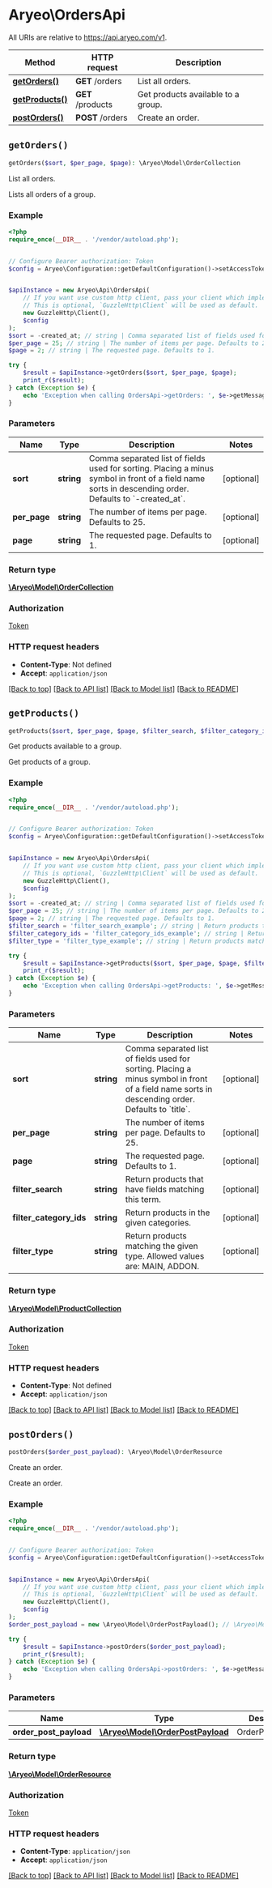 # Aryeo\OrdersApi

All URIs are relative to https://api.aryeo.com/v1.

Method | HTTP request | Description
------------- | ------------- | -------------
[**getOrders()**](OrdersApi.md#getOrders) | **GET** /orders | List all orders.
[**getProducts()**](OrdersApi.md#getProducts) | **GET** /products | Get products available to a group.
[**postOrders()**](OrdersApi.md#postOrders) | **POST** /orders | Create an order.


## `getOrders()`

```php
getOrders($sort, $per_page, $page): \Aryeo\Model\OrderCollection
```

List all orders.

Lists all orders of a group.

### Example

```php
<?php
require_once(__DIR__ . '/vendor/autoload.php');


// Configure Bearer authorization: Token
$config = Aryeo\Configuration::getDefaultConfiguration()->setAccessToken('YOUR_ACCESS_TOKEN');


$apiInstance = new Aryeo\Api\OrdersApi(
    // If you want use custom http client, pass your client which implements `GuzzleHttp\ClientInterface`.
    // This is optional, `GuzzleHttp\Client` will be used as default.
    new GuzzleHttp\Client(),
    $config
);
$sort = -created_at; // string | Comma separated list of fields used for sorting. Placing a minus symbol in front of a field name sorts in descending order. Defaults to `-created_at`.
$per_page = 25; // string | The number of items per page. Defaults to 25.
$page = 2; // string | The requested page. Defaults to 1.

try {
    $result = $apiInstance->getOrders($sort, $per_page, $page);
    print_r($result);
} catch (Exception $e) {
    echo 'Exception when calling OrdersApi->getOrders: ', $e->getMessage(), PHP_EOL;
}
```

### Parameters

Name | Type | Description  | Notes
------------- | ------------- | ------------- | -------------
 **sort** | **string**| Comma separated list of fields used for sorting. Placing a minus symbol in front of a field name sorts in descending order. Defaults to &#x60;-created_at&#x60;. | [optional]
 **per_page** | **string**| The number of items per page. Defaults to 25. | [optional]
 **page** | **string**| The requested page. Defaults to 1. | [optional]

### Return type

[**\Aryeo\Model\OrderCollection**](../Model/OrderCollection.md)

### Authorization

[Token](../../README.md#Token)

### HTTP request headers

- **Content-Type**: Not defined
- **Accept**: `application/json`

[[Back to top]](#) [[Back to API list]](../../README.md#endpoints)
[[Back to Model list]](../../README.md#models)
[[Back to README]](../../README.md)

## `getProducts()`

```php
getProducts($sort, $per_page, $page, $filter_search, $filter_category_ids, $filter_type): \Aryeo\Model\ProductCollection
```

Get products available to a group.

Get products of a group.

### Example

```php
<?php
require_once(__DIR__ . '/vendor/autoload.php');


// Configure Bearer authorization: Token
$config = Aryeo\Configuration::getDefaultConfiguration()->setAccessToken('YOUR_ACCESS_TOKEN');


$apiInstance = new Aryeo\Api\OrdersApi(
    // If you want use custom http client, pass your client which implements `GuzzleHttp\ClientInterface`.
    // This is optional, `GuzzleHttp\Client` will be used as default.
    new GuzzleHttp\Client(),
    $config
);
$sort = -created_at; // string | Comma separated list of fields used for sorting. Placing a minus symbol in front of a field name sorts in descending order. Defaults to `title`.
$per_page = 25; // string | The number of items per page. Defaults to 25.
$page = 2; // string | The requested page. Defaults to 1.
$filter_search = 'filter_search_example'; // string | Return products that have fields matching this term.
$filter_category_ids = 'filter_category_ids_example'; // string | Return products in the given categories.
$filter_type = 'filter_type_example'; // string | Return products matching the given type. Allowed values are: MAIN, ADDON.

try {
    $result = $apiInstance->getProducts($sort, $per_page, $page, $filter_search, $filter_category_ids, $filter_type);
    print_r($result);
} catch (Exception $e) {
    echo 'Exception when calling OrdersApi->getProducts: ', $e->getMessage(), PHP_EOL;
}
```

### Parameters

Name | Type | Description  | Notes
------------- | ------------- | ------------- | -------------
 **sort** | **string**| Comma separated list of fields used for sorting. Placing a minus symbol in front of a field name sorts in descending order. Defaults to &#x60;title&#x60;. | [optional]
 **per_page** | **string**| The number of items per page. Defaults to 25. | [optional]
 **page** | **string**| The requested page. Defaults to 1. | [optional]
 **filter_search** | **string**| Return products that have fields matching this term. | [optional]
 **filter_category_ids** | **string**| Return products in the given categories. | [optional]
 **filter_type** | **string**| Return products matching the given type. Allowed values are: MAIN, ADDON. | [optional]

### Return type

[**\Aryeo\Model\ProductCollection**](../Model/ProductCollection.md)

### Authorization

[Token](../../README.md#Token)

### HTTP request headers

- **Content-Type**: Not defined
- **Accept**: `application/json`

[[Back to top]](#) [[Back to API list]](../../README.md#endpoints)
[[Back to Model list]](../../README.md#models)
[[Back to README]](../../README.md)

## `postOrders()`

```php
postOrders($order_post_payload): \Aryeo\Model\OrderResource
```

Create an order.

Create an order.

### Example

```php
<?php
require_once(__DIR__ . '/vendor/autoload.php');


// Configure Bearer authorization: Token
$config = Aryeo\Configuration::getDefaultConfiguration()->setAccessToken('YOUR_ACCESS_TOKEN');


$apiInstance = new Aryeo\Api\OrdersApi(
    // If you want use custom http client, pass your client which implements `GuzzleHttp\ClientInterface`.
    // This is optional, `GuzzleHttp\Client` will be used as default.
    new GuzzleHttp\Client(),
    $config
);
$order_post_payload = new \Aryeo\Model\OrderPostPayload(); // \Aryeo\Model\OrderPostPayload | OrderPostPayload

try {
    $result = $apiInstance->postOrders($order_post_payload);
    print_r($result);
} catch (Exception $e) {
    echo 'Exception when calling OrdersApi->postOrders: ', $e->getMessage(), PHP_EOL;
}
```

### Parameters

Name | Type | Description  | Notes
------------- | ------------- | ------------- | -------------
 **order_post_payload** | [**\Aryeo\Model\OrderPostPayload**](../Model/OrderPostPayload.md)| OrderPostPayload | [optional]

### Return type

[**\Aryeo\Model\OrderResource**](../Model/OrderResource.md)

### Authorization

[Token](../../README.md#Token)

### HTTP request headers

- **Content-Type**: `application/json`
- **Accept**: `application/json`

[[Back to top]](#) [[Back to API list]](../../README.md#endpoints)
[[Back to Model list]](../../README.md#models)
[[Back to README]](../../README.md)
